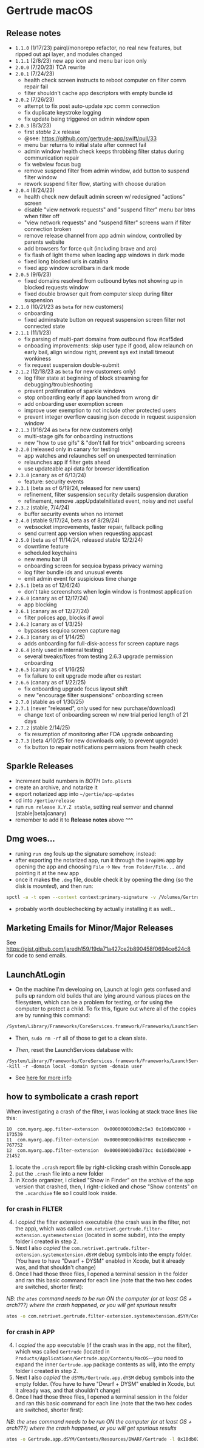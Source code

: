 # Gertrude macOS

## Release notes

- `1.1.0` (1/17/23) pairql/monorepo refactor, no real new features, but ripped out api
  layer, and modules changed
- `1.1.1` (2/8/23) new app icon and menu bar icon only
- `2.0.0` (7/20/23) TCA rewrite
- `2.0.1` (7/24/23)
  - health check screen instructs to reboot computer on filter comm repair fail
  - filter shouldn't cache app descriptors with empty bundle id
- `2.0.2` (7/26/23)
  - attempt to fix post auto-update xpc comm connection
  - fix duplicate keystroke logging
  - fix update being triggered on admin window open
- `2.0.3` (8/3/23)
  - first _stable_ 2.x release
  - @see: https://github.com/gertrude-app/swift/pull/33
  - menu bar returns to initial state after connect fail
  - admin window health check keeps throbbing filter status during communication repair
  - fix webview focus bug
  - remove suspend filter from admin window, add button to suspend filter window
  - rework suspend filter flow, starting with choose duration
- `2.0.4` (8/24/23)
  - health check new default admin screen w/ redesigned "actions" screen
  - disable "view network requests" and "suspend filter" menu bar btns when filter off
  - "view network requests" and "suspend filter" screens warn if filter connection broken
  - remove release channel from app admin window, controlled by parents website
  - add browsers for force quit (including brave and arc)
  - fix flash of light theme when loading app windows in dark mode
  - fixed long blocked urls in catalina
  - fixed app window scrollbars in dark mode
- `2.0.5` (9/6/23)
  - fixed domains resolved from outbound bytes not showing up in blocked requests window
  - fixed double browser quit from computer sleep during filter suspension
- `2.1.0` (10/21/23 as `beta` for new customers)
  - onboarding
  - fixed adminstrate button on request suspension screen filter not connected state
- `2.1.1` (11/1/23)
  - fix parsing of multi-part domains from outbound flow #caf5ded
  - onboading improvements: skip user type if good, allow relaunch on early bail, align
    window right, prevent sys ext install timeout wonkiness
  - fix request suspension double-submit
- `2.1.2` (12/18/23 as `beta` for new customers only)
  - log filter state at beginning of block streaming for debugging/troubleshooting
  - prevent proliferation of sparkle windows
  - stop onboarding early if app launched from wrong dir
  - add onboarding user exemption screen
  - improve user exemption to not include other protected users
  - prevent integer overflow causing json decode in request suspension window
- `2.1.3` (1/16/24 as `beta` for new customers only)
  - multi-stage gifs for onboarding instructions
  - new "how to use gifs" & "don't fall for trick" onboarding screens
- `2.2.0` (released only in canary for testing)
  - app watches and relaunches self on unexpected termination
  - relaunches app if filter gets ahead
  - use updateable api data for browser identification
- `2.3.0` (canary as of 6/13/24)
  - feature: security events
- `2.3.1` (beta as of 6/19/24, released for new users)
  - refinement, filter suspension security details suspension duration
  - refinement, remove .appUpdateInitiated event, noisy and not useful
- `2.3.2` (stable, 7/4/24)
  - buffer security events when no internet
- `2.4.0` (stable 9/17/24, beta as of 8/29/24)
  - websocket improvements, faster repair, fallback polling
  - send current app version when requesting appcast
- `2.5.0` (beta as of 11/14/24, released stable 12/2/24)
  - downtime feature
  - scheduled keychains
  - new menu bar UI
  - onboarding screen for sequioa bypass privacy warning
  - log filter bundle ids and unusual events
  - emit admin event for suspicious time change
- `2.5.1` (beta as of 12/6/24)
  - don't take screenshots when login window is frontmost application
- `2.6.0` (canary as of 12/17/24)
  - app blocking
- `2.6.1` (canary as of 12/27/24)
  - filter polices app, blocks if awol
- `2.6.2` (canary as of 1/3/25)
  - bypasses sequioa screen capture nag
- `2.6.3` (canary as of 1/14/25)
  - adds onboarding for full-disk-access for screen capture nags
- `2.6.4` (only used in internal testing)
  - several tweaks/fixes from testing 2.6.3 upgrade permission onboarding
- `2.6.5` (canary as of 1/16/25)
  - fix failure to exit upgrade mode after os restart
- `2.6.6` (canary as of 1/22/25)
  - fix onboarding upgrade focus layout shift
  - new "encourage filter suspensions" onboarding screen
- `2.7.0` (stable as of 1/30/25)
- `2.7.1` (never "released", only used for new purchase/download)
  - change text of onboarding screen w/ new trial period length of 21 days
- `2.7.2` (stable 2/14/25)
  - fix resumption of monitoring after FDA upgrade onboarding
- `2.7.3` (beta 4/10/25 for new downloads only, to prevent upgrade)
  - fix button to repair notifications permissions from health check

## Sparkle Releases

- Increment build numbers in _BOTH_ `Info.plist`s
- create an archive, and notarize it
- export notarized app into `~/gertie/app-updates`
- cd into `/gertie/release`
- run `run release X.Y.Z stable`, setting real semver and channel (stable|beta|canary)
- remember to add it to **Release notes** above ^^^

## Dmg woes...

- runing `run dmg` fouls up the signature somehow, instead:
- after exporting the notarized app, run it through the `DropDMG` app by opening the app
  and choosing `File` -> `New from Folder/File...` and pointing it at the new app
- once it makes the `.dmg` file, double check it by opening the dmg (so the disk is
  _mounted_), and then run:

```sh
spctl -a -t open --context context:primary-signature -v /Volumes/Gertrude/Gertrude.app
```

- probably worth doublechecking by actually installing it as well...

## Marketing Emails for Minor/Major Releases

See https://gist.github.com/jaredh159/19da71a427ce2b890458f0694ce624c8 for code to send
emails.

## LaunchAtLogin

- On the machine I'm developing on, Launch at login gets confused and pulls up random old
  builds that are lying around various places on the filesystem, which can be a problem
  for testing, or for using the computer to protect a child. To fix this, figure out where
  all of the copies are by running this command:

```bash
/System/Library/Frameworks/CoreServices.framework/Frameworks/LaunchServices.framework/Support/lsregister -dump | grep ".*path.*ertrude"
```

- Then, `sudo rm -rf` all of those to get to a clean slate.

- _Then_, reset the LaunchServices database with:

```
/System/Library/Frameworks/CoreServices.framework/Frameworks/LaunchServices.framework/Support/lsregister -kill -r -domain local -domain system -domain user
```

- See
  [here for more info](https://www.electrollama.net/blog/2017/4/7/login-items-in-macos-1011-and-newer)

## how to symbolicate a crash report

When investigating a crash of the filter, i was looking at stack trace lines like this:

```
10  com.myorg.app.filter-extension	0x000000010db2c5e3 0x10db02000 + 173539
11  com.myorg.app.filter-extension	0x000000010dbbd708 0x10db02000 + 767752
12  com.myorg.app.filter-extension	0x000000010db073cc 0x10db02000 + 21452
```

1. locate the `.crash` report file by right-clicking crash within Console.app
2. put the `.crash` file into a new folder
3. in Xcode organizer, i clicked "Show in Finder" on the archive of the app version that
   crashed, then, I right-clicked and chose "Show contents" on the `.xcarchive` file so I
   could look inside.

### for crash in FILTER

4. I _copied_ the filter extension executable (the crash was in the filter, not the app),
   which was called `com.netrivet.gertrude.filter-extension.systemextension` (located in
   some subdir), into the empty folder i created in step 2.
5. Next I also _copied_ the `com.netrivet.gertrude.filter-extension.systemextension.dSYM`
   debug symbols into the empty folder. (You have to have "Dwarf + DYSM" enabled in Xcode,
   but it already was, and that shouldn't change)
6. Once I had those three files, I opened a terminal session in the folder and ran this
   basic command for each line (note that the two hex codes are switched, shorter first):

_NB: the `atos` command needs to be run ON the computer (or at least OS + arch???) where
the crash happened, or you will get spurious results_

```sh
atos -o com.netrivet.gertrude.filter-extension.systemextension.dSYM/Contents/Resources/DWARF/com.netrivet.gertrude.filter-extension -l 0x10db02000 0x000000010db073cc
```

### for crash in APP

4. I _copied_ the app executable (if the crash was in the app, not the filter), which was
   called `Gertrude` (located in `Products/Applications/Gertrude.app/Contents/MacOS`--you
   need to expand the inner `Gertrude.app` package contents as wll), into the empty folder
   i created in step 2.
5. Next I also _copied_ the `dSYMs/Gertrude.app.dYSM` debug symbols into the empty folder.
   (You have to have "Dwarf + DYSM" enabled in Xcode, but it already was, and that
   shouldn't change)
6. Once I had those three files, I opened a terminal session in the folder and ran this
   basic command for each line (note that the two hex codes are switched, shorter first):

_NB: the `atos` command needs to be run ON the computer (or at least OS + arch???) where
the crash happened, or you will get spurious results_

```sh
atos -o Gertrude.app.dSYM/Contents/Resources/DWARF/Gertrude -l 0x10db02000 0x000000010db073cc
```
